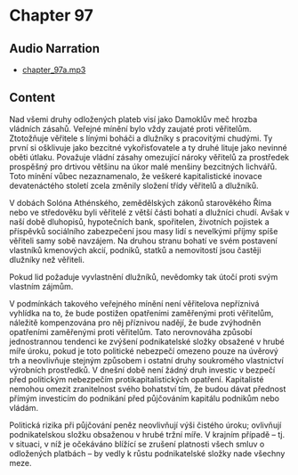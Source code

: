 # Chapter 97

## Audio Narration

- [chapter_97a.mp3](../5-audio-chunks-espeak/chapter_97a.mp3)

## Content

<!-- Source: ESPEAK_AUDIO-chapter_97a-OPTIMIZED.md -->

Nad všemi druhy odložených plateb visí jako Damoklův meč hrozba vládních zásahů. Veřejné mínění bylo vždy zaujaté proti věřitelům. Ztotožňuje věřitele s línými boháči a dlužníky s pracovitými chudými. Ty první si ošklivuje jako bezcitné vykořisťovatele a ty druhé lituje jako nevinné oběti útlaku. Považuje vládní zásahy omezující nároky věřitelů za prostředek prospěšný pro drtivou většinu na úkor malé menšiny bezcitných lichvářů. Toto mínění vůbec nezaznamenalo, že veškeré kapitalistické inovace devatenáctého století zcela změnily složení třídy věřitelů a dlužníků.

V dobách Solóna Athénského, zemědělských zákonů starověkého Říma nebo ve středověku byli věřitelé z větší části bohatí a dlužníci chudí. Avšak v naší době dluhopisů, hypotečních bank, spořitelen, životních pojistek a příspěvků sociálního zabezpečení jsou masy lidí s nevelkými příjmy spíše věřiteli samy sobě navzájem. Na druhou stranu bohatí ve svém postavení vlastníků kmenových akcií, podniků, statků a nemovitostí jsou častěji dlužníky než věřiteli.

Pokud lid požaduje vyvlastnění dlužníků, nevědomky tak útočí proti svým vlastním zájmům.

V podmínkách takového veřejného mínění není věřitelova nepříznivá vyhlídka na to, že bude postižen opatřeními zaměřenými proti věřitelům, náležitě kompenzována pro něj příznivou nadějí, že bude zvýhodněn opatřeními zaměřenými proti věřitelům. Tato nerovnováha způsobí jednostrannou tendenci ke zvýšení podnikatelské složky obsažené v hrubé míře úroku, pokud je toto politické nebezpečí omezeno pouze na úvěrový trh a neovlivňuje stejným způsobem i ostatní druhy soukromého vlastnictví výrobních prostředků. V dnešní době není žádný druh investic v bezpečí před politickým nebezpečím protikapitalistických opatření. Kapitalisté nemohou omezit zranitelnost svého bohatství tím, že budou dávat přednost přímým investicím do podnikání před půjčováním kapitálu podnikům nebo vládám.

Politická rizika při půjčování peněz neovlivňují výši čistého úroku; ovlivňují podnikatelskou složku obsaženou v hrubé tržní míře. V krajním případě – tj. v situaci, v níž je očekáváno blížící se zrušení platnosti všech smluv o odložených platbách – by vedly k růstu podnikatelské složky nade všechny meze.

